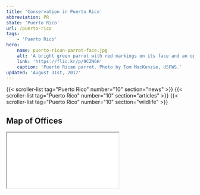 ```yaml
---
title: 'Conservation in Puerto Rico'
abbreviation: PR
state: 'Puerto Rico'
url: /puerto-rico
tags:
    - 'Puerto Rico'
hero:
    name: puerto-rican-parrot-face.jpg
    alt: 'A bright green parrot with red markings on its face and an open beak.'
    link: 'https://flic.kr/p/9CZN6H'
    caption: 'Puerto Rican parrot. Photo by Tom MacKenzie, USFWS.'
updated: 'August 31st, 2017'
---
```


{{< scroller-list tag="Puerto Rico" number="10" section="news" >}}
{{< scroller-list tag="Puerto Rico" number="10" section="articles" >}}
{{< scroller-list tag="Puerto Rico" number="10" section="wildlife" >}}

## Map of Offices
<iframe src="/map/?search=Puerto+Rico" class="state-map"></iframe>
